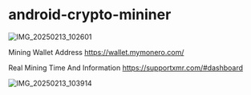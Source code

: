 # android-crypto-mininer

![IMG_20250213_102601](https://github.com/user-attachments/assets/fbce8676-f92a-4514-b17a-2c41c0969d30)


Mining Wallet Address https://wallet.mymonero.com/

Real Mining Time And Information https://supportxmr.com/#dashboard

![IMG_20250213_103914](https://github.com/user-attachments/assets/fb3d965d-d926-4831-803d-e4541ce7a7b2)
